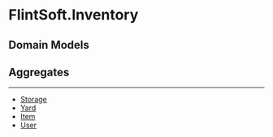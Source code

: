 # FlintSoft.Inventory

## Domain Models

## Aggregates
___
* [Storage](Docs\DomainModels\Aggregates.Storage.md)
* [Yard](Docs\DomainModels\Aggregates.Yard.md)
* [Item](Docs\DomainModels\Aggregates.Item.md)
* [User](Docs\DomainModels\Aggregates.User.md)